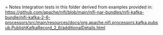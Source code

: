 <!--
  Licensed to the Apache Software Foundation (ASF) under one or more
  contributor license agreements.  See the NOTICE file distributed with
  this work for additional information regarding copyright ownership.
  The ASF licenses this file to You under the Apache License, Version 2.0
  (the "License"); you may not use this file except in compliance with
  the License.  You may obtain a copy of the License at
      http://www.apache.org/licenses/LICENSE-2.0
  Unless required by applicable law or agreed to in writing, software
  distributed under the License is distributed on an "AS IS" BASIS,
  WITHOUT WARRANTIES OR CONDITIONS OF ANY KIND, either express or implied.
  See the License for the specific language governing permissions and
  limitations under the License.
-->

= Notes
Integration tests in this folder derived from examples provided in:
https://github.com/apache/nifi/blob/main/nifi-nar-bundles/nifi-kafka-bundle/nifi-kafka-2-6-processors/src/main/resources/docs/org.apache.nifi.processors.kafka.pubsub.PublishKafkaRecord_2_6/additionalDetails.html
